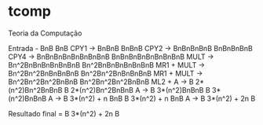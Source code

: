 # tcomp
Teoria da Computação

Entrada - BnB
BnB CPY1 -> BnBnB
BnBnB CPY2 -> BnBnBnBnB
BnBnBnBnB CPY4 -> BnBnBnBnBnBnBnBnB
BnBnBnBnBnBnBnBnB MULT -> Bn^2BnBnBnBnBnBnB
Bn^2BnBnBnBnBnBnB MR1 + MULT -> Bn^2Bn^2BnBnBnBnB
Bn^2Bn^2BnBnBnBnB MR1 + MULT -> Bn^2Bn^2Bn^2BnBnB
Bn^2Bn^2Bn^2BnBnB ML2 + A -> B 2*(n^2)Bn^2BnBnB
B 2*(n^2)Bn^2BnBnB A -> B 3*(n^2)BnBnB
B 3*(n^2)BnBnB A -> B 3*(n^2) + n BnB
B 3*(n^2) + n BnB A -> B 3*(n^2) + 2n B

Resultado final = B 3*(n^2) + 2n B
